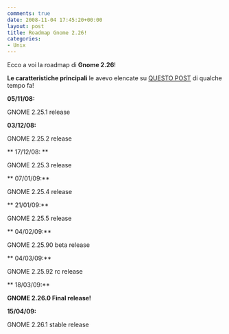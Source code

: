 ```yaml
---
comments: true
date: 2008-11-04 17:45:20+00:00
layout: post
title: Roadmap Gnome 2.26!
categories:
- Unix
---
```


Ecco a voi la roadmap di **Gnome 2.26**!




**Le caratteristiche principali** le avevo elencate su [QUESTO POST](https://github.com/paolostivanin2008/09/18/gnome-226-prime-indiscrezioni/) di qualche tempo fa!







**05/11/08:**




GNOME 2.25.1 release




**03/12/08:**




GNOME 2.25.2 release




** 17/12/08: **




GNOME 2.25.3 release




** 07/01/09:**




GNOME 2.25.4 release




** 21/01/09:**




GNOME 2.25.5 release




** 04/02/09:**




GNOME 2.25.90 beta release




** 04/03/09:**




GNOME 2.25.92 rc release




** 18/03/09:**




**GNOME 2.26.0 Final release!**




**15/04/09:**




GNOME 2.26.1 stable release
